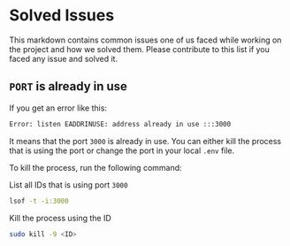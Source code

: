 # Solved Issues

This markdown contains common issues one of us faced while working on the project and how we solved them. Please contribute to this list if you faced any issue and solved it.

## `PORT` is already in use

If you get an error like this:

```bash
Error: listen EADDRINUSE: address already in use :::3000
```

It means that the port `3000` is already in use. You can either kill the process that is using the port or change the port in your local `.env` file.

To kill the process, run the following command:

List all IDs that is using port `3000`
```bash
lsof -t -i:3000
```

Kill the process using the ID
```bash
sudo kill -9 <ID>
```
